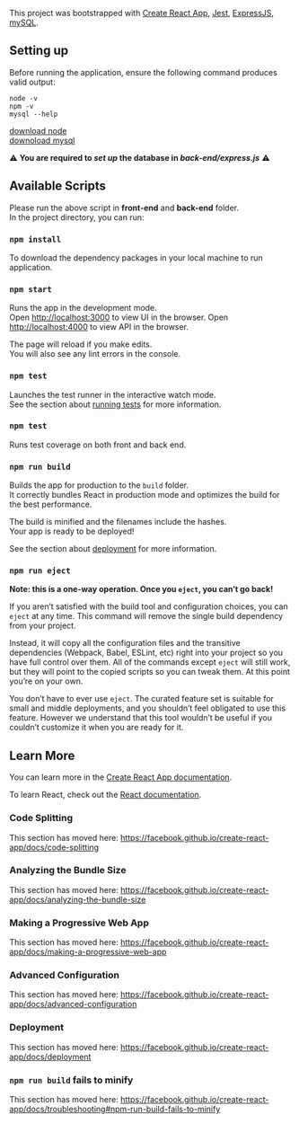 This project was bootstrapped with [Create React App](https://github.com/facebook/create-react-app), [Jest](https://github.com/facebook/jest), [ExpressJS](https://expressjs.com/), [mySQL](https://dev.mysql.com/doc/mysql-getting-started/en/).

## Setting up 

Before running the application, ensure the following command produces valid output:  

```
node -v
npm -v
mysql --help 
```

[download node](https://nodejs.org/en/) <br />
[downoload mysql](https://dev.mysql.com/doc/mysql-getting-started/en/#mysql-getting-started-installing) <br />

:warning: **You are required to _set up_ the database in _back-end/express.js_** :warning:

## Available Scripts

Please run the above script in **front-end** and **back-end** folder. <br />
In the project directory, you can run:

### `npm install`

To download the dependency packages in your local machine to run application. 

### `npm start`

Runs the app in the development mode.<br />
Open [http://localhost:3000](http://localhost:3000) to view UI in the browser.
Open [http://localhost:4000](http://localhost:3000) to view API in the browser.

The page will reload if you make edits.<br />
You will also see any lint errors in the console.

### `npm test`

Launches the test runner in the interactive watch mode.<br />
See the section about [running tests](https://facebook.github.io/create-react-app/docs/running-tests) for more information.

### `npm test`

Runs test coverage on both front and back end. 

### `npm run build`

Builds the app for production to the `build` folder.<br />
It correctly bundles React in production mode and optimizes the build for the best performance.

The build is minified and the filenames include the hashes.<br />
Your app is ready to be deployed!

See the section about [deployment](https://facebook.github.io/create-react-app/docs/deployment) for more information.

### `npm run eject`

**Note: this is a one-way operation. Once you `eject`, you can’t go back!**

If you aren’t satisfied with the build tool and configuration choices, you can `eject` at any time. This command will remove the single build dependency from your project.

Instead, it will copy all the configuration files and the transitive dependencies (Webpack, Babel, ESLint, etc) right into your project so you have full control over them. All of the commands except `eject` will still work, but they will point to the copied scripts so you can tweak them. At this point you’re on your own.

You don’t have to ever use `eject`. The curated feature set is suitable for small and middle deployments, and you shouldn’t feel obligated to use this feature. However we understand that this tool wouldn’t be useful if you couldn’t customize it when you are ready for it.

## Learn More

You can learn more in the [Create React App documentation](https://facebook.github.io/create-react-app/docs/getting-started).

To learn React, check out the [React documentation](https://reactjs.org/).

### Code Splitting

This section has moved here: https://facebook.github.io/create-react-app/docs/code-splitting

### Analyzing the Bundle Size

This section has moved here: https://facebook.github.io/create-react-app/docs/analyzing-the-bundle-size

### Making a Progressive Web App

This section has moved here: https://facebook.github.io/create-react-app/docs/making-a-progressive-web-app

### Advanced Configuration

This section has moved here: https://facebook.github.io/create-react-app/docs/advanced-configuration

### Deployment

This section has moved here: https://facebook.github.io/create-react-app/docs/deployment

### `npm run build` fails to minify

This section has moved here: https://facebook.github.io/create-react-app/docs/troubleshooting#npm-run-build-fails-to-minify


